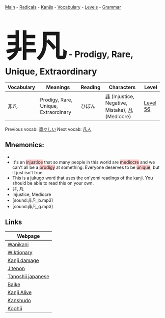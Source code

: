 <style> bigfont {font-size: 100px}</style>
[Main](../README.md) -
[Radicals](../radicals.md) -
[Kanjis](../kanjis.md) -
[Vocabulary](../vocabulary.md) -
[Levels](../levels.md) -
[Grammar](../grammar.md)
# <bigfont> 非凡</bigfont> - Prodigy, Rare, Unique, Extraordinary 

| Vocabulary | Meanings | Reading | Characters | Level |
| --- | --- | --- | --- | --- |
| 非凡 | Prodigy, Rare, Unique, Extraordinary | ひぼん |  [非](../kanjis/非.md) (Injustice, Negative, Mistake), [凡](../kanjis/凡.md) (Mediocre) | [Level 56](../levels/wk_level56.md) |

Previous vocab: [凛々しい](凛々しい.md) Next vocab: [凡人](凡人.md) 

## Mnemonics:

* 
* It's an <span style="background-color:#ffcccb"> injustice</span> that so many people in this world are <span style="background-color:#ffcccb"> mediocre</span> and we can't all be a <span style="background-color:#ffcccb"> prodigy</span> at something. Everyone deserves to be <span style="background-color:#ffcccb"> unique</span>, but it just isn't true.
* This is a jukugo word that uses the on'yomi readings of the kanji. You should be able to read this on your own.
* 非, 凡
* Injustice, Mediocre
* [sound:非凡_b.mp3]
* [sound:非凡_g.mp3]


## Links 

| Webpage |
| --- |
| [Wanikani          ](https://www.wanikani.com/kanji/非凡) |
| [Wiktionary        ](https://en.wiktionary.org/wiki/非凡) |
| [Kanji damage      ](http://www.kanjidamage.com/kanji/search?utf8=✓&q=非凡) |
| [Jitenon           ](https://jitenon.com/kanji/非凡) |
| [Tanoshii japanese ](https://www.tanoshiijapanese.com/dictionary/kanji.cfm?k=非凡) |
| [Baike             ](https://baike.baidu.com/item/非凡) |
| [Kanji Alive       ](https://app.kanjialive.com/非凡) |
| [Kanshudo          ](https://www.kanshudo.com/searchmn?q=非凡) |
| [Koohii            ](https://kanji.koohii.com/study/kanji/非凡) |
